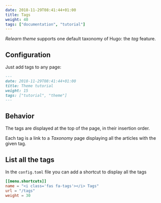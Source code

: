 ```yaml
---
date: 2018-11-29T08:41:44+01:00
title: Tags
weight: 40
tags: ["documentation", "tutorial"]
---
```


*Relearn theme* supports one default taxonomy of Hugo: the *tag* feature.

## Configuration

Just add tags to any page:

```markdown
---
date: 2018-11-29T08:41:44+01:00
title: Theme tutorial
weight: 15
tags: ["tutorial", "theme"]
---
```

## Behavior


The tags are displayed at the top of the page, in their insertion order.

Each tag is a link to a *Taxonomy* page displaying all the articles with the given tag.

## List all the tags

In the `config.toml`  file you can add a shortcut to display all the tags

```toml
[[menu.shortcuts]]
name = "<i class='fas fa-tags'></i> Tags"
url = "/tags"
weight = 30
```